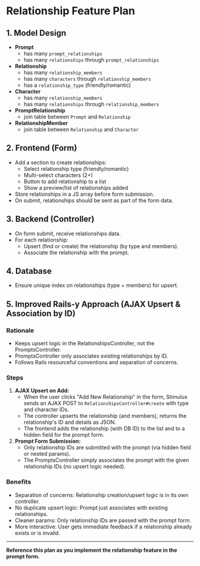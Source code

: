 # Relationship Feature Plan

## 1. Model Design

- **Prompt**
  - has many `prompt_relationships`
  - has many `relationships` through `prompt_relationships`
- **Relationship**
  - has many `relationship_members`
  - has many `characters` through `relationship_members`
  - has a `relationship_type` (friendly/romantic)
- **Character**
  - has many `relationship_members`
  - has many `relationships` through `relationship_members`
- **PromptRelationship**
  - join table between `Prompt` and `Relationship`
- **RelationshipMember**
  - join table between `Relationship` and `Character`

## 2. Frontend (Form)

- Add a section to create relationships:
  - Select relationship type (friendly/romantic)
  - Multi-select characters (2+)
  - Button to add relationship to a list
  - Show a preview/list of relationships added
- Store relationships in a JS array before form submission.
- On submit, relationships should be sent as part of the form data.

## 3. Backend (Controller)

- On form submit, receive relationships data.
- For each relationship:
  - Upsert (find or create) the relationship (by type and members).
  - Associate the relationship with the prompt.

## 4. Database

- Ensure unique index on relationships (type + members) for upsert.

## 5. Improved Rails-y Approach (AJAX Upsert & Association by ID)

### Rationale
- Keeps upsert logic in the RelationshipsController, not the PromptsController.
- PromptsController only associates existing relationships by ID.
- Follows Rails resourceful conventions and separation of concerns.

### Steps
1. **AJAX Upsert on Add:**
   - When the user clicks "Add New Relationship" in the form, Stimulus sends an AJAX POST to `RelationshipsController#create` with type and character IDs.
   - The controller upserts the relationship (and members), returns the relationship's ID and details as JSON.
   - The frontend adds the relationship (with DB ID) to the list and to a hidden field for the prompt form.
2. **Prompt Form Submission:**
   - Only relationship IDs are submitted with the prompt (via hidden field or nested params).
   - The PromptsController simply associates the prompt with the given relationship IDs (no upsert logic needed).

### Benefits
- Separation of concerns: Relationship creation/upsert logic is in its own controller.
- No duplicate upsert logic: Prompt just associates with existing relationships.
- Cleaner params: Only relationship IDs are passed with the prompt form.
- More interactive: User gets immediate feedback if a relationship already exists or is invalid.

---

**Reference this plan as you implement the relationship feature in the prompt form.** 
